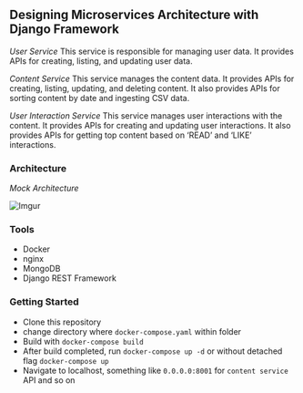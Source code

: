 ## Designing Microservices Architecture with Django Framework


*User Service*
This service is responsible for managing user data. It provides APIs for creating, listing, and updating user data.

*Content Service*
This service manages the content data. It provides APIs for creating, listing, updating, and deleting content. It also provides APIs for sorting content by date and ingesting CSV data.

*User Interaction Service*
This service manages user interactions with the content. It provides APIs for creating and updating user interactions. It also provides APIs for getting top content based on ‘READ’ and ‘LIKE’ interactions.


### Architecture
*Mock Architecture*


![Imgur](https://drive.google.com/file/d/1-7fB8Qn4rMYq0V_xoYOdbdX-5cgb4R0Y/view)

### Tools

- Docker
- nginx
- MongoDB
- Django REST Framework

### Getting Started

- Clone this repository
- change directory where `docker-compose.yaml` within folder
- Build with `docker-compose build`
- After build completed, run `docker-compose up -d` or without detached flag `docker-compose up`
- Navigate to localhost, something like `0.0.0.0:8001` for `content service` API and so on
